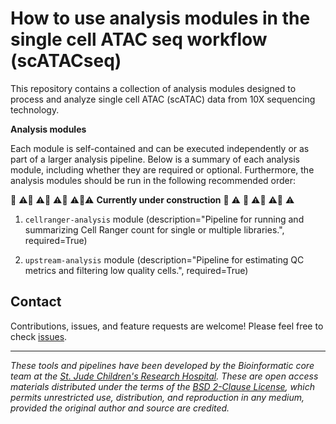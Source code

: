 # How to use analysis modules in the single cell ATAC seq workflow (scATACseq)

This repository contains a collection of analysis modules designed to process and analyze single cell ATAC (scATAC) data from 10X sequencing technology. 

**Analysis modules**

Each module is self-contained and can be executed independently or as part of a larger analysis pipeline. Below is a summary of each analysis module, including whether they are required or optional. Furthermore, the analysis modules should be run in the following recommended order:


🚧 ⚠️🚧 ⚠️🚧 ⚠️🚧 ⚠️🚧⚠️ **Currently under construction** 🚧 ⚠️ 🚧 ⚠️🚧 ⚠️🚧 ⚠️


1. `cellranger-analysis` module (description="Pipeline for running and summarizing Cell Ranger count for single or multiple libraries.", required=True)

2. `upstream-analysis` module (description="Pipeline for estimating QC metrics and filtering low quality cells.", required=True)




## Contact

Contributions, issues, and feature requests are welcome! Please feel free to check [issues](https://github.com/stjude-dnb-binfcore/sc-atac-seq/issues).

---

*These tools and pipelines have been developed by the Bioinformatic core team at the [St. Jude Children's Research Hospital](https://www.stjude.org/). These are open access materials distributed under the terms of the [BSD 2-Clause License](https://opensource.org/license/bsd-2-clause), which permits unrestricted use, distribution, and reproduction in any medium, provided the original author and source are credited.*
